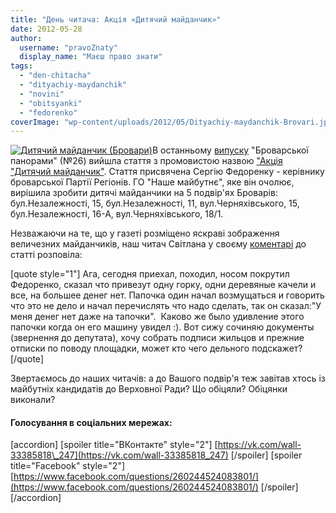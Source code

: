 ```yaml
---
title: "День читача: Акція «Дитячий майданчик»"
date: 2012-05-28
author: 
  username: "pravoZnaty"
  display_name: "Маєш право знати"
tags: 
  - "den-chitacha"
  - "dityachiy-maydanchik"
  - "novini"
  - "obitsyanki"
  - "fedorenko"
coverImage: "wp-content/uploads/2012/05/Dityachiy-maydanchik-Brovari.jpg"
---
```


[![](https://mpz.brovary.org/wp-content/uploads/2012/05/Dityachiy-maydanchik-Brovari.jpg "Дитячий майданчик (Бровари)")](https://mpz.brovary.org/wp-content/uploads/2012/05/Dityachiy-maydanchik-Brovari.jpg)В останньому [випуску](http://docs.pravo-znaty.org.ua/p1636/24.05.2012 "Броварська Панорама") "Броварської панорами" (№26) вийшла стаття з промовистою назвою ["Акція "Дитячий майданчик"](http://docs.pravo-znaty.org.ua/p1643/25.05.2012 "Акція Дитячий Майданчик"). Стаття присвячена Сергію Федоренку - керівнику броварської Партії Регіонів. ГО "Наше майбутнє", яке він очолює, вирішила зробити дитячі майданчики на 5 подвір'ях Броварів: бул.Незалежності, 15, бул.Незалежності, 11, вул.Черняхівського, 15, бул.Незалежності, 16-А, вул.Черняхівського, 18/1.

Незважаючи на те, що у газеті розміщено яскраві зображення величезних майданчиків, наш читач Світлана у своєму [коментарі](http://docs.pravo-znaty.org.ua/p1643/25.05.2012#comment-538677201 "Коментар") до статті розповіла:

\[quote style="1"\] Ага, сегодня приехал, походил, носом покрутил Федоренко, сказал что привезут одну горку, одни деревяные качели и все, на большее денег нет. Папочка один начал возмущаться и говорить что это не дело и начал перечислять что надо сделать, так он сказал:"У меня денег нет даже на тапочки".  Каково же было удивление этого папочки когда он его машину увидел :). Вот сижу сочиняю документы (звернення до депутата), хочу собрать подписи жильцов и прежние отписки по поводу площадки, может кто чего дельного подскажет? \[/quote\]

Звертаємось до наших читачів: а до Вашого подвір'я теж завітав хтось із майбутніх кандидатів до Верховної Ради? Що обіцяли? Обіцянки виконали?

#### Голосування в соціальних мережах:

\[accordion\] \[spoiler title="ВКонтакте" style="2"\] [https://vk.com/wall-33385818\_247](https://vk.com/wall-33385818_247) \[/spoiler\] \[spoiler title="Facebook" style="2"\] [https://www.facebook.com/questions/260244524083801/](https://www.facebook.com/questions/260244524083801/) \[/spoiler\] \[/accordion\]
